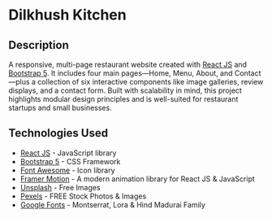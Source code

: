 # Dilkhush Kitchen

## Description
A responsive, multi-page restaurant website created with [React JS](https://react.dev/) and [Bootstrap 5](https://getbootstrap.com/). It includes four main pages—Home, Menu, About, and Contact—plus a collection of six interactive components like image galleries, review displays, and a contact form. Built with scalability in mind, this project highlights modular design principles and is well-suited for restaurant startups and small businesses.


## Technologies Used
- [React JS](https://react.dev/) - JavaScript library
- [Bootstrap 5](https://getbootstrap.com/) - CSS Framework
- [Font Awesome](https://fontawesome.com/) - Icon library
- [Framer Motion](https://motion.dev/) - A modern animation library for React JS & JavaScript
- [Unsplash](https://unsplash.com/) - Free Images
- [Pexels](https://www.pexels.com/) - FREE Stock Photos & Images
- [Google Fonts](https://fonts.google.com/) - Montserrat, Lora & Hind Madurai Family 
